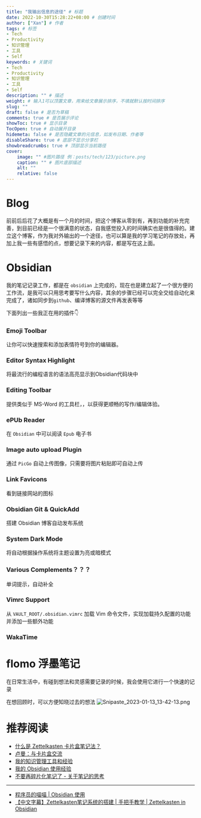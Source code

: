 ```yaml
---
title: "我输出信息的途径" # 标题
date: 2022-10-30T15:28:22+08:00 # 创建时间
author: ["Xan"] # 作者
tags: # 标签
- Tech
- Productivity
- 知识管理
- 工具
- Self
keywords: # 关键词
- Tech
- Productivity
- 知识管理
- 工具
- Self
description: "" # 描述
weight: # 输入1可以顶置文章，用来给文章展示排序，不填就默认按时间排序
slug: ""
draft: false # 是否为草稿
comments: true # 是否展示评论
showToc: true # 显示目录
TocOpen: true # 自动展开目录
hidemeta: false # 是否隐藏文章的元信息，如发布日期、作者等
disableShare: true # 底部不显示分享栏
showbreadcrumbs: true # 顶部显示当前路径
cover:
    image: "" #图片路径 例：posts/tech/123/picture.png
    caption: "" # 图片底部描述
    alt: ""
    relative: false
---
```



# Blog
前前后后花了大概是有一个月的时间，把这个博客从零到有，再到功能的补充完善，到目前已经是一个很满意的状态，自我感觉投入的时间确实也是很值得的。建立这个博客，作为我对外输出的一个途径，也可以算是我的学习笔记的存放处，再加上我一些有感悟的点，想要记录下来的内容，都是写在这上面。
# Obsidian
我的笔记记录工作，都是在 `obsidian` 上完成的，现在也是建立起了一个很方便的工作流，是我可以只用思考要写什么内容，其余的步骤已经可以完全交给自动化来完成了，诸如同步到`github`、编译博客的源文件再发表等等

下面列出一些我正在用的插件👇
### Emoji Toolbar 
让你可以快速搜索和添加表情符号到你的编辑器。

### Editor Syntax Highlight
将最流行的编程语言的语法高亮显示到Obsidian代码块中

### Editing Toolbar
提供类似于 MS-Word 的工具栏，，以获得更顺畅的写作/编辑体验。

### ePUb Reader 
在 `Obsidian` 中可以阅读 `Epub` 电子书

### Image auto upload Plugin
通过 `PicGo` 自动上传图像，只需要将图片粘贴即可自动上传

### Link Favicons
看到链接网站的图标

### Obsidian Git & QuickAdd
搭建 Obsidian 博客自动发布系统

### System Dark Mode
将自动根据操作系统将主题设置为亮或暗模式

### Various Complements？？？
单词提示，自动补全

### Vimrc Support
从 `VAULT_ROOT/.obsidian.vimrc` 加载 Vim 命令文件，实现加载持久配置的功能并添加一些额外功能

### WakaTime


# flomo 浮墨笔记
在日常生活中，有碰到想法和灵感需要记录的时候，我会使用它进行一个快速的记录

在想回顾时，可以方便知晓过去的想法
![Snipaste_2023-01-13_13-42-13.png](https://bu.dusays.com/2023/01/13/63c0ef3e0c721.png)

# 推荐阅读
- [什么是 Zettelkasten 卡片盒笔记法？](https://www.zhihu.com/question/384309878/answer/2713962647)
- [卢曼：与卡片盒交流](https://mp.weixin.qq.com/s?__biz=MzA5MzUzODA1OA==&mid=2247483947&idx=1&sn=2cccb76ee58ddd11541d91c4b283b594&chksm=905d104ea72a9958d71c70313d5a4799641aa903e62f32ac1038ec5fb8c903fc7db36c261d26&scene=178&cur_album_id=1477367917246726144#rd)
- [我的知识管理工具和经验](https://catcoding.me/p/my-notes-taking-tools-and-experience/)
- [我的 Obsidian 使用经验](https://catcoding.me/p/obsidian-for-programmer/)
- [不要再碎片化笔记了 - 关于笔记的思考](https://www.owenyoung.com/blog/about-notes/)
***
- [程序员的喵喵 | Obsidian 使用](https://space.bilibili.com/477825203/channel/collectiondetail?sid=365656)
- [【中文字幕】Zettelkasten笔记系统的搭建 | 手把手教学 | Zettelkasten in Obsidian](https://www.bilibili.com/video/BV1Di4y1y7df/?spm_id_from=333.337.search-card.all.click&vd_source=03fea8b80d1864616f56adac92aa2617)
